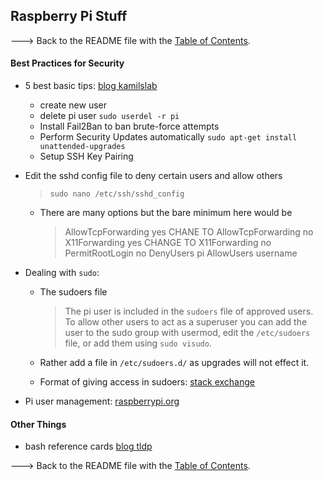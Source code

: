 ## Raspberry Pi Stuff

---> Back to the README file with the [Table of Contents](../README.md).

#### Best Practices for Security

- 5 best basic tips:  [blog kamilslab](http://kamilslab.com/2017/01/29/5-best-basic-security-tips-and-tricks-every-raspberry-pi-user-needs-to-take/)
  - create new user
  - delete pi user `sudo userdel -r pi`
  - Install Fail2Ban to ban brute-force attempts
  - Perform Security Updates automatically `sudo apt-get install unattended-upgrades`
  - Setup SSH Key Pairing

- Edit the sshd config file to deny certain users and allow others
  > `sudo nano /etc/ssh/sshd_config`  

  - There are many options but the bare minimum here would be

    >AllowTcpForwarding yes CHANE TO AllowTcpForwarding no
     X11Forwarding yes CHANGE TO X11Forwarding no
     PermitRootLogin no
     DenyUsers  pi
     AllowUsers username

- Dealing with `sudo`:
  - The sudoers file
    > The pi user is included in the `sudoers` file of approved users. To allow other users to act as a superuser you can add the user to the sudo group with usermod, edit the `/etc/sudoers` file, or add them using `sudo visudo`.

  - Rather add a file in `/etc/sudoers.d/` as upgrades will not effect it.  

  - Format of giving access in sudoers: [stack exchange](https://unix.stackexchange.com/questions/18877/what-is-the-proper-sudoers-syntax-to-add-a-user)

- Pi user management:  [raspberrypi.org](https://www.raspberrypi.org/documentation/linux/usage/users.md)

#### Other Things

- bash reference cards [blog tldp](http://www.tldp.org/LDP/abs/html/refcards.html)

---> Back to the README file with the [Table of Contents](../README.md).
